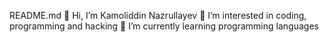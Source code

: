 README.md
👋 Hi, I’m Kamoliddin Nazrullayev
👀 I’m interested in coding, programming and hacking
🌱 I’m currently learning programming languages
